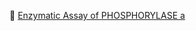 🌟 [Enzymatic Assay of PHOSPHORYLASE a](https://www.sigmaaldrich.com/content/dam/sigma-aldrich/docs/Sigma/Enzyme_Assay/phosphorylasea.pdf)

